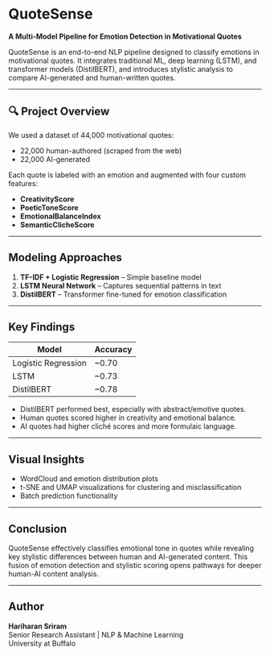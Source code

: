 # QuoteSense

**A Multi-Model Pipeline for Emotion Detection in Motivational Quotes**

QuoteSense is an end-to-end NLP pipeline designed to classify emotions in motivational quotes. It integrates traditional ML, deep learning (LSTM), and transformer models (DistilBERT), and introduces stylistic analysis to compare AI-generated and human-written quotes.

---

## 🔍 Project Overview

We used a dataset of 44,000 motivational quotes:
- 22,000 human-authored (scraped from the web)
- 22,000 AI-generated

Each quote is labeled with an emotion and augmented with four custom features:
- **CreativityScore**
- **PoeticToneScore**
- **EmotionalBalanceIndex**
- **SemanticClicheScore**

---

## Modeling Approaches

1. **TF-IDF + Logistic Regression** – Simple baseline model
2. **LSTM Neural Network** – Captures sequential patterns in text
3. **DistilBERT** – Transformer fine-tuned for emotion classification

---

## Key Findings

| Model             | Accuracy |
|------------------|----------|
| Logistic Regression | ~0.70 |
| LSTM               | ~0.73 |
| DistilBERT         | ~0.78 |

- DistilBERT performed best, especially with abstract/emotive quotes.
- Human quotes scored higher in creativity and emotional balance.
- AI quotes had higher cliché scores and more formulaic language.

---

## Visual Insights

- WordCloud and emotion distribution plots
- t-SNE and UMAP visualizations for clustering and misclassification
- Batch prediction functionality

---

##  Conclusion

QuoteSense effectively classifies emotional tone in quotes while revealing key stylistic differences between human and AI-generated content. This fusion of emotion detection and stylistic scoring opens pathways for deeper human-AI content analysis.

---

## Author

**Hariharan Sriram**  
Senior Research Assistant | NLP & Machine Learning  
University at Buffalo
